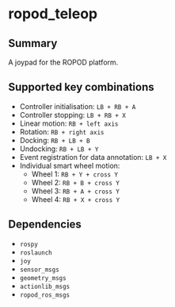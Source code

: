 # ropod_teleop

## Summary

A joypad for the ROPOD platform.

## Supported key combinations

* Controller initialisation: `LB + RB + A`
* Controller stopping: `LB + RB + X`
* Linear motion: `RB + left axis`
* Rotation: `RB + right axis`
* Docking: `RB + LB + B`
* Undocking: `RB + LB + Y`
* Event registration for data annotation: `LB + X`
* Individual smart wheel motion:
    * Wheel 1: `RB + Y + cross Y`
    * Wheel 2: `RB + B + cross Y`
    * Wheel 3: `RB + A + cross Y`
    * Wheel 4: `RB + X + cross Y`

## Dependencies

* `rospy`
* `roslaunch`
* `joy`
* `sensor_msgs`
* `geometry_msgs`
* `actionlib_msgs`
* `ropod_ros_msgs`
